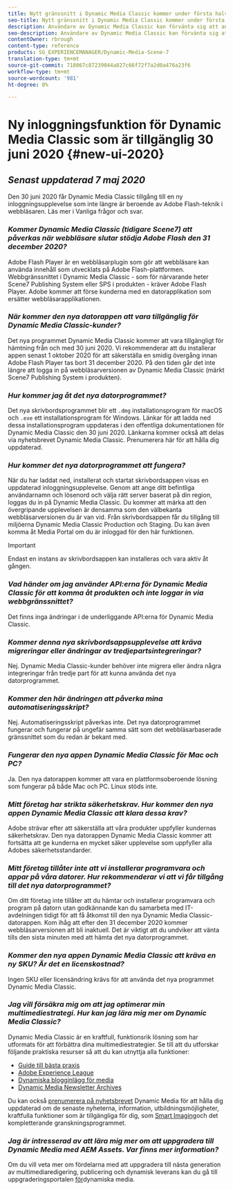 ```yaml
---
title: Nytt gränssnitt i Dynamic Media Classic kommer under första halvåret 2020
seo-title: Nytt gränssnitt i Dynamic Media Classic kommer under första halvåret 2020
description: Användare av Dynamic Media Classic kan förvänta sig att användargränssnittet uppdateras under första halvåret 2020. Upplevelsen kommer att ge en uppdaterad inloggning med länkar till värdefulla resurser, och den här uppdateringen kommer inte längre att vara beroende av Adobe Flash-teknik i webbläsaren.
seo-description: Användare av Dynamic Media Classic kan förvänta sig att användargränssnittet uppdateras under första halvåret 2020. Upplevelsen kommer att ge en uppdaterad inloggning med länkar till värdefulla resurser, och den här uppdateringen kommer inte längre att vara beroende av Adobe Flash-teknik i webbläsaren.
contentOwner: rbrough
content-type: reference
products: SG_EXPERIENCEMANAGER/Dynamic-Media-Scene-7
translation-type: tm+mt
source-git-commit: 718067c87239044a827c66f72f7a2d0a476a23f6
workflow-type: tm+mt
source-wordcount: '981'
ht-degree: 0%

---
```



# Ny inloggningsfunktion för Dynamic Media Classic som är tillgänglig 30 juni 2020 {#new-ui-2020}

## _Senast uppdaterad 7 maj 2020_

Den 30 juni 2020 får Dynamic Media Classic tillgång till en ny inloggningsupplevelse som inte längre är beroende av Adobe Flash-teknik i webbläsaren. Läs mer i Vanliga frågor och svar.

### **_Kommer Dynamic Media Classic (tidigare Scene7) att påverkas när webbläsare slutar stödja Adobe Flash den 31 december 2020?_**

Adobe Flash Player är en webbläsarplugin som gör att webbläsare kan använda innehåll som utvecklats på Adobe Flash-plattformen. Webbgränssnittet i Dynamic Media Classic - som för närvarande heter Scene7 Publishing System eller SPS i produkten - kräver Adobe Flash Player. Adobe kommer att förse kunderna med en datorapplikation som ersätter webbläsarapplikationen.

### **_När kommer den nya datorappen att vara tillgänglig för Dynamic Media Classic-kunder?_**

Det nya programmet Dynamic Media Classic kommer att vara tillgängligt för hämtning från och med 30 juni 2020. Vi rekommenderar att du installerar appen senast 1 oktober 2020 för att säkerställa en smidig övergång innan Adobe Flash Player tas bort 31 december 2020.  På den tiden går det inte längre att logga in på webbläsarversionen av Dynamic Media Classic (märkt Scene7 Publishing System i produkten).

### **_Hur kommer jag åt det nya datorprogrammet?_**

Det nya skrivbordsprogrammet blir ett `.dmg` installationsprogram för macOS och `.exe` ett installationsprogram för Windows. Länkar för att ladda ned dessa installationsprogram uppdateras i den offentliga dokumentationen för Dynamic Media Classic den 30 juni 2020. Länkarna kommer också att delas via nyhetsbrevet Dynamic Media Classic. Prenumerera här för att hålla dig uppdaterad.

### **_Hur kommer det nya datorprogrammet att fungera?_**

När du har laddat ned, installerat och startat skrivbordsappen visas en uppdaterad inloggningsupplevelse. Genom att ange ditt befintliga användarnamn och lösenord och välja rätt server baserat på din region, loggas du in på Dynamic Media Classic. Du kommer att märka att den övergripande upplevelsen är densamma som den välbekanta webbläsarversionen du är van vid. Från skrivbordsappen får du tillgång till miljöerna Dynamic Media Classic Production och Staging. Du kan även komma åt Media Portal om du är inloggad för den här funktionen.

>[!IMPORTANT]
>
>Endast en instans av skrivbordsappen kan installeras och vara aktiv åt gången.

### **_Vad händer om jag använder API:erna för Dynamic Media Classic för att komma åt produkten och inte loggar in via webbgränssnittet?_**

Det finns inga ändringar i de underliggande API:erna för Dynamic Media Classic.

### **_Kommer denna nya skrivbordsappsupplevelse att kräva migreringar eller ändringar av tredjepartsintegreringar?_**

Nej. Dynamic Media Classic-kunder behöver inte migrera eller ändra några integreringar från tredje part för att kunna använda det nya datorprogrammet.

### **_Kommer den här ändringen att påverka mina automatiseringsskript?_**

Nej. Automatiseringsskript påverkas inte. Det nya datorprogrammet fungerar och fungerar på ungefär samma sätt som det webbläsarbaserade gränssnittet som du redan är bekant med.

### **_Fungerar den nya appen Dynamic Media Classic för Mac och PC?_**

Ja. Den nya datorappen kommer att vara en plattformsoberoende lösning som fungerar på både Mac och PC. Linux stöds inte.

### **_Mitt företag har strikta säkerhetskrav. Hur kommer den nya appen Dynamic Media Classic att klara dessa krav?_**

Adobe strävar efter att säkerställa att våra produkter uppfyller kundernas säkerhetskrav. Den nya datorappen Dynamic Media Classic kommer att fortsätta att ge kunderna en mycket säker upplevelse som uppfyller alla Adobes säkerhetsstandarder.

### **_Mitt företag tillåter inte att vi installerar programvara och appar på våra datorer. Hur rekommenderar vi att vi får tillgång till det nya datorprogrammet?_**

Om ditt företag inte tillåter att du hämtar och installerar programvara och program på datorn utan godkännande kan du samarbeta med IT-avdelningen tidigt för att få åtkomst till den nya Dynamic Media Classic-datorappen. Kom ihåg att efter den 31 december 2020 kommer webbläsarversionen att bli inaktuell. Det är viktigt att du undviker att vänta tills den sista minuten med att hämta det nya datorprogrammet.

### **_Kommer den nya appen Dynamic Media Classic att kräva en ny SKU? Är det en licenskostnad?_**

Ingen SKU eller licensändring krävs för att använda det nya programmet Dynamic Media Classic.

### **_Jag vill försäkra mig om att jag optimerar min multimediestrategi. Hur kan jag lära mig mer om Dynamic Media Classic?_**

Dynamic Media Classic är en kraftfull, funktionsrik lösning som har utformats för att förbättra dina multimediestrategier. Se till att du utforskar följande praktiska resurser så att du kan utnyttja alla funktioner:

* [Guide till bästa praxis](https://www.adobe.com/content/dam/www/us/en/marketing/experience-manager-assets/dynamic-media/adobe-dynamic-media-classic-best-practices-guide.pdf)
* [Adobe Experience League](https://guided.adobe.com/#recommended/solutions/experience-manager)
* [Dynamiska blogginlägg för media](https://theblog.adobe.com/tag/dynamic-media/)
* [Dynamic Media Newsletter Archives](https://docs.adobe.com/content/help/en/dynamic-media-classic/using/dynamic-media-newsletter.html)

Du kan också [prenumerera på nyhetsbrevet](https://www.adobe.com/subscription/dynamic-media-newsletter.html) Dynamic Media för att hålla dig uppdaterad om de senaste nyheterna, information, utbildningsmöjligheter, kraftfulla funktioner som är tillgängliga för dig, som [Smart Imaging](https://helpx.adobe.com/experience-manager/6-3/assets/using/imaging-faq.html)och det kompletterande granskningsprogrammet.

### **_Jag är intresserad av att lära mig mer om att uppgradera till Dynamic Media med AEM Assets. Var finns mer information?_**

Om du vill veta mer om fördelarna med att uppgradera till nästa generation av multimediaredigering, publicering och dynamisk leverans kan du gå till uppgraderingsportalen [för](http://exploreadobe.com/dynamic-media-upgrade/)dynamiska media.

